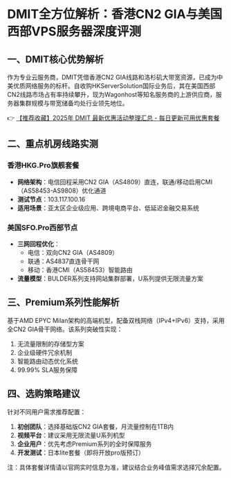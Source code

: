 # DMIT全方位解析：香港CN2 GIA与美国西部VPS服务器深度评测

## 一、DMIT核心优势解析
作为专业云服务商，DMIT凭借香港CN2 GIA线路和洛杉矶大带宽资源，已成为中美优质网络服务的标杆。自收购HKServerSolution国际业务后，其在美国西部CN2线路市场占有率持续攀升，现为Wagonhost等知名服务商的上游供应商，服务器集群规模与带宽储备均处行业领先地位。

👉 [【推荐收藏】2025年 DMIT 最新优惠活动整理汇总 - 每日更新可用优惠套餐](https://bit.ly/dmit_coupon)

## 二、重点机房线路实测

### 香港HKG.Pro旗舰套餐
- **网络架构**：电信回程采用CN2 GIA（AS4809）直连，联通/移动启用CMI（AS58453-AS9808）优化通道
- **测试节点**：103.117.100.16
- **适用场景**：亚太区企业级应用、跨境电商平台、低延迟金融交易系统

### 美国SFO.Pro西部节点
- **三网回程优化**：
  - 电信：双向CN2 GIA（AS4809）
  - 联通：AS4837直连骨干网
  - 移动：香港CMI（AS58453）智能路由
- **流量模型**：BULDER系列支持网站集群部署，U系列提供无限流量方案

## 三、Premium系列性能解析
基于AMD EPYC Milan架构的高端机型，配备双栈网络（IPv4+IPv6）支持，采用全CN2 GIA骨干网络。该系列突破性实现：
1. 无流量限制的存储型方案
2. 企业级硬件冗余机制
3. 智能路由动态优化系统
4. 99.99% SLA服务保障

## 四、选购策略建议
针对不同用户需求推荐配置：
1. **初创团队**：选择基础版CN2 GIA套餐，月流量控制在1TB内
2. **视频平台**：建议采用无限流量U系列机型
3. **企业用户**：优先考虑Premium系列的全时保障服务
4. **开发测试**：日本lite套餐（即将开放pro版预订）

注：具体套餐详情请以官网实时信息为准，建议结合业务峰值需求选择冗余配置。